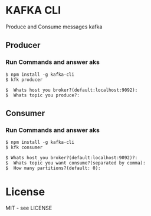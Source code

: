 # KAFKA CLI

Produce and Consume messages kafka

## Producer
### Run Commands and answer aks

```shell
$ npm install -g kafka-cli
$ kfk producer

$  Whats host you broker?(default:localhost:9092):
$  Whats topic you produce?:
```


## Consumer
### Run Commands and answer aks
```shell
$ npm install -g kafka-cli
$ kfk consumer

$ Whats host you broker?(default:localhost:9092)?:
$  Whats topic you want consume?(separated by comma):
$  How many partitions?(default: 0):
```
# License

MIT - see LICENSE

